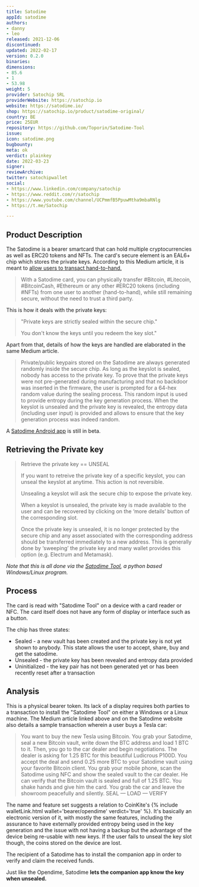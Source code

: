 ```yaml
---
title: Satodime
appId: satodime
authors:
- danny
- leo
released: 2021-12-06
discontinued: 
updated: 2022-02-17
version: 0.2.0
binaries: 
dimensions:
- 85.6
- 1
- 53.98
weight: 5
provider: Satochip SRL
providerWebsite: https://satochip.io
website: https://satodime.io/
shop: https://satochip.io/product/satodime-original/
country: BE
price: 25EUR
repository: https://github.com/Toporin/Satodime-Tool
issue: 
icon: satodime.png
bugbounty: 
meta: ok
verdict: plainkey
date: 2022-03-23
signer: 
reviewArchive: 
twitter: satochipwallet
social:
- https://www.linkedin.com/company/satochip
- https://www.reddit.com/r/satochip
- https://www.youtube.com/channel/UCPmmfB5PpuwMtha9mbaRNlg
- https://t.me/Satochip

---
```


## Product Description

The Satodime is a bearer smartcard that can hold multiple cryptocurrencies as well as ERC20 tokens and NFTs. The card's secure element is an EAL6+ chip which stores the private keys. According to this Medium article, it is meant  to [allow users to transact hand-to-hand.]((https://satochip.medium.com/satodime-why-and-how-to-use-your-bearer-crypto-card-490316180873))

> With a Satodime card, you can physically transfer #Bitcoin, #Litecoin, #BitcoinCash, #Ethereum or any other #ERC20 tokens (including #NFTs) from one user to another (hand-to-hand), while still remaining secure, without the need to trust a third party.

This is how it deals with the private keys:

> "Private keys are strictly sealed within the secure chip."
>
> You don't know the keys until you redeem the key slot."

Apart from that, details of how the keys are handled are elaborated in the same Medium article.

> Private/public keypairs stored on the Satodime are always generated randomly inside the secure chip. As long as the keyslot is sealed, nobody has access to the private key. To prove that the private keys were not pre-generated during manufacturing and that no backdoor was inserted in the firmware, the user is prompted for a 64-hex random value during the sealing process. This random input is used to provide entropy during the key generation process. When the keyslot is unsealed and the private key is revealed, the entropy data (including user input) is provided and allows to ensure that the key generation process was indeed random.

A [Satodime Android app](https://github.com/Toporin/Satodime-Android/releases) is still in beta.

## Retrieving the Private key

> Retrieve the private key == UNSEAL
>
> If you want to retreive the private key of a specific keyslot, you can unseal the keyslot at anytime. This action is not reversible.
>
> Unsealing a keyslot will ask the secure chip to expose the private key.
>
> When a keyslot is unsealed, the private key is made available to the user and can be recovered by clicking on the ‘more details’ button of the corresponding slot.
>
> Once the private key is unsealed, it is no longer protected by the secure chip and any asset associated with the corresponding address should be transferred immediately to a new address. This is generally done by ‘sweeping’ the private key and many wallet provides this option (e.g. Electrum and Metamask).

*Note that this is all done via the [Satodime Tool](https://github.com/Toporin/Satodime-Tool/releases), a python based Windows/Linux program.*

## Process

The card is read with "Satodime Tool" on a device with a card reader or NFC. The card itself does not have any form of display or interface such as a button.

The chip has three states:

- Sealed - a new vault has been created and the private key is not yet shown to anybody. This state allows the user to accept, share, buy and get the satodime.
- Unsealed - the private key has been revealed and entropy data provided
- Uninitialized - the key pair has not been generated yet or has been recently reset after a transaction

## Analysis

This is a physical bearer token. Its lack of a display requires both
parties to a transaction to install the "Satodime Tool" on either a Windows or a
Linux machine. The Medium article linked above and on the Satodime website also
details a sample transaction wherein a user buys a Tesla car:

> You want to buy the new Tesla using Bitcoin. You grab your Satodime, seal a new Bitcoin vault, write down the BTC address and load 1 BTC to it. Then, you go to the car dealer and begin negotiations. The dealer is asking for 1.25 BTC for this beautiful Ludicrous P100D. You accept the deal and send 0.25 more BTC to your Satodime vault using your favorite Bitcoin client. You grab your mobile phone, scan the Satodime using NFC and show the sealed vault to the car dealer. He can verify that the Bitcoin vault is sealed and full of 1.25 BTC. You shake hands and give him the card. You grab the car and leave the showroom peacefully and silently. SEAL — LOAD — VERIFY

The name and feature set suggests a relation to CoinKite's
{% include walletLink.html wallet='bearer/opendime' verdict='true' %}. It's
basically an electronic version of it, with mostly the same features, including
the assurance to have externally provided entropy being used in the key
generation and the issue with not having a backup but the advantage of the
device being re-usable with new keys. If the user fails to unseal the key slot
though, the coins stored on the device are lost.

The recipient of a Satodime has to install the companion app in order to verify
and claim the received funds.

Just like the Opendime, Satodime **lets the companion app know the key when
unsealed.**

